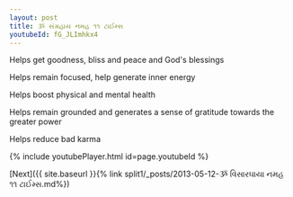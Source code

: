 ```yaml
---
layout: post
title: ૐ સંગ્રહાય નમહ ૧૧ ટાઈમ્સ
youtubeId: fG_JLImhkx4
---
```

 
 
Helps get goodness, bliss and peace and God's blessings
 
Helps remain focused, help generate inner energy 
 
Helps boost physical and mental health 
 
Helps remain grounded and generates a sense of gratitude towards the greater power 
 
Helps reduce bad karma
 
 
 
 


{% include youtubePlayer.html id=page.youtubeId %}
 
[Next]({{ site.baseurl }}{% link  split1/_posts/2013-05-12-ૐ વિસારઘાયા નમહ ૧૧ ટાઈમ્સ.md%})
 
